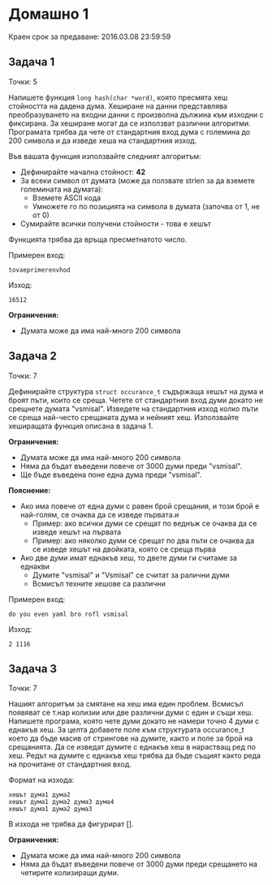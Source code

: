 Домашно 1
===

Краен срок за предаване: 2016.03.08 23:59:59

Задача 1
---
Точки: 5

Напишете функция `long hash(char *word)`, която пресмята хеш стойността на дадена дума. Хеширане на данни представлява преобразуването на входни данни с произволна дължина към изходни с фиксирана. За хеширане могат да се използват различни алгоритми. Програмата трябва да чете от стандартния вход дума с големина до 200 символа и да изведе хеша на стандартния изход.

Във вашата функция използвайте следният алгоритъм:
- Дефинирайте начална стойност: **42**
- За всеки символ от думата (може да ползвате strlen за да вземете големината на думата):
  - Вземете ASCII кода
  - Умножете го по позицията на символа в думата (започва от 1, не от 0)
- Сумирайте всички получени стойности - това е хешът

Функцията трябва да връща пресметнатото число.

Примерен вход:
```
tovaeprimerenvhod
```
Изход:
```
16512
```
**Ограничения:**
- Думата може да има най-много 200 символа

Задача 2
---
Точки: 7

Дефинирайте структура `struct occurance_t` съдържаща хешът на дума и броят пъти, които се среща.
Четете от стандартния вход думи докато не срещнете думата "vsmisal". Изведете на стандартния изход колко пъти се среща най-често срещаната дума и нейният хеш. Използвайте хеширащата функция описана в задача 1.

**Ограничения:**
- Думата може да има най-много 200 символа
- Няма да бъдат въведени повече от 3000 думи преди "vsmisal".
- Ще бъде въведена поне една дума преди "vsmisal".

**Пояснение:**
- Ако има повече от една думи с равен брой срещания, и този брой е най-голям, се очаква да се изведе първата.и
  - Пример: ако всички думи се срещат по веднъж се очаква да се изведе хешът на първата
  - Пример: ако няколко думи се срещат по два пъти се очаква да се изведе хешът на двойката, която се среща първа
- Ако две думи имат еднакъв хеш, то двете думи ги считаме за еднакви
  - Думите "vsmisal" и "Vsmisal" се считат за ралични думи
  - Всмисъл техните хешове са различни


Примерен вход:
```
do you even yaml bro rofl vsmisal
```
Изход:
```
2 1116
```

Задача 3
---
Точки: 7

Нашият алгоритъм за смятане на хеш има един проблем. Всмисъл появяват се т.нар колизии или две различни думи с един и същи хеш. Напишете програма, която чете думи докато не намери точно 4 думи с еднакъв хеш. За целта добавете поле към структурата occurance_t което да бъде масив от стрингове на думите, както и поле за брой на срещанията.
Да се изведат думите с еднакъв хеш в нарастващ ред по хеш. Редът на думите с еднакъв хеш трябва да бъде същият както реда на прочитане от стандартния вход.

Формат на изхода:
```
хешът дума1 дума2
хешът дума1 дума2 дума3 дума4
хешът дума1 дума2 дума3
```
В изходa не трябва да фигурират [].

**Ограничения:**
- Думата може да има най-много 200 символа
- Няма да бъдат въведени повече от 3000 думи преди срещането на четирите колизиращи думи.

